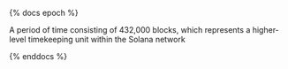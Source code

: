 {% docs epoch %}

A period of time consisting of 432,000 blocks, which represents a higher-level timekeeping unit within the Solana network

{% enddocs %}